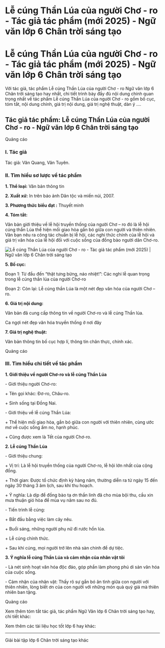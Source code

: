 # Lễ cúng Thần Lúa của người Chơ - ro - Tác giả tác phẩm (mới 2025) - Ngữ văn lớp 6 Chân trời sáng tạo

# Lễ cúng Thần Lúa của người Chơ - ro - Tác giả tác phẩm (mới 2025) - Ngữ văn lớp 6 Chân trời sáng tạo

Với tác giả, tác phẩm Lễ cúng Thần Lúa của người Chơ - ro Ngữ văn lớp 6 Chân trời sáng tạo hay nhất, chi tiết trình bày đầy đủ nội dung chính quan trọng nhất về tác phẩm Lễ cúng Thần Lúa của người Chơ - ro gồm bố cục, tóm tắt, nội dung chính, giá trị nội dung, giá trị nghệ thuật, dàn ý ....

## Tác giả tác phẩm: Lễ cúng Thần Lúa của người Chơ - ro - Ngữ văn lớp 6 Chân trời sáng tạo

Quảng cáo

### **I. Tác giả**

Tác giả: Văn Quang, Văn Tuyên.

### **II. Tìm hiểu sơ lược về tác phẩm**

**1\. Thể loại:** Văn bản thông tin

**2\. Xuất xứ:** In trên báo ảnh Dân tộc và miền núi, 2007.

**3\. Phương thức biểu đạt :** Thuyết minh

**4\. Tóm tắt:**

Văn bản giới thiệu về lễ hội truyền thống của người Chơ – ro đó là lễ hội cúng thần Lúa thể hiện mối giao hòa gắn bó giữa con người và thiên nhiên. Văn bạn nêu ra công tác chuẩn bị lễ hội, các nghi thức chính của lễ hội và giá trị văn hóa của lễ hội đối với cuộc sống của đồng bào người dân Chơ-ro.

![Lễ cúng Thần Lúa của người Chơ - ro - Tác giả tác phẩm \(mới 2025\) | Ngữ văn lớp 6 Chân trời sáng tạo](https://vietjack.com/soan-van-lop-6-ct/images/tac-gia-tac-pham-le-cung-than-lua-cua-nguoi-cho-ro-77721.png)

**5\. Bố cục:**

Đoạn 1: Từ đầu đến “thật tưng bừng, náo nhiệt!”: Các nghi lễ quan trọng trong lễ cúng thần lúa của người Chơ-ro

Đoạn 2: Còn lại: Lễ cúng thần Lúa là một nét đẹp văn hóa của người Chơ – ro.

**6\. Giá trị nội dung:**

Văn bản đã cung cấp thông tin về người Chơ-ro và lễ cúng Thần lúa.

Ca ngợi nét đẹp văn hóa truyền thống ở nơi đây

**7\. Giá trị nghệ thuật:**

Văn bản thông tin bố cục hợp lí, thông tin chân thực, chính xác.

Quảng cáo

### **III. Tìm hiểu chi tiết về tác phẩm**

**1\. Giới thiệu về người Chơ-ro và lễ cúng Thần Lúa**

\- Giới thiệu người Chơ-ro:

\+ Tên gọi khác: Đơ-ro, Châu-ro.

\+ Sinh sống tại Đồng Nai.

\- Giới thiệu về lễ cúng Thần Lúa:

\+ Thể hiện mối giao hòa, gắn bó giữa con người với thiên nhiên, cùng ước mơ về cuộc sống ấm no, hạnh phúc.

\+ Cũng được xem là Tết của người Chơ-ro.

**2\. Lễ cúng Thần Lúa**

\- Giới thiệu chung:

\+ Vị trí: Là lễ hội truyền thống của người Chơ-ro, lễ hội lớn nhất của cộng đồng.

\+ Thời gian: Được tổ chức định kỳ hàng năm, thường diễn ra từ ngày 15 đến ngày 30 tháng 3 âm lịch, sau khi thu hoạch.

\+ Ý nghĩa: Là dịp để đồng bào tạ ơn thần linh đã cho mùa bội thu, cầu xin mưa thuận gió hòa để mùa vụ năm sau no đủ.

\- Tiến trình lễ cúng:

\+ Bắt đầu bằng việc làm cây nêu.

\+ Buổi sáng, những người phụ nữ đi rước hồn lúa.

\+ Lễ cúng chính thức.

\+ Sau khi cúng, mọi người trở lên nhà sàn chính để dự tiệc.

**3\. Ý nghĩa lễ cúng Thần Lúa và cảm nhận của nhân vật tôi**

\- Là nét sinh hoạt văn hóa độc đáo, góp phần làm phong phú di sản văn hóa của cuộc sống.

\- Cảm nhận của nhân vật: Thấy rõ sự gắn bó ân tình giữa con người với thiên nhiên, lòng biết ơn của con người với những món quà quý giá mà thiên nhiên ban tặng.

Quảng cáo

Xem thêm tóm tắt tác giả, tác phẩm Ngữ Văn lớp 6 Chân trời sáng tạo hay, chi tiết khác:

Xem thêm các tài liệu học tốt lớp 6 hay khác:

* * *

Giải bài tập lớp 6 Chân trời sáng tạo khác
